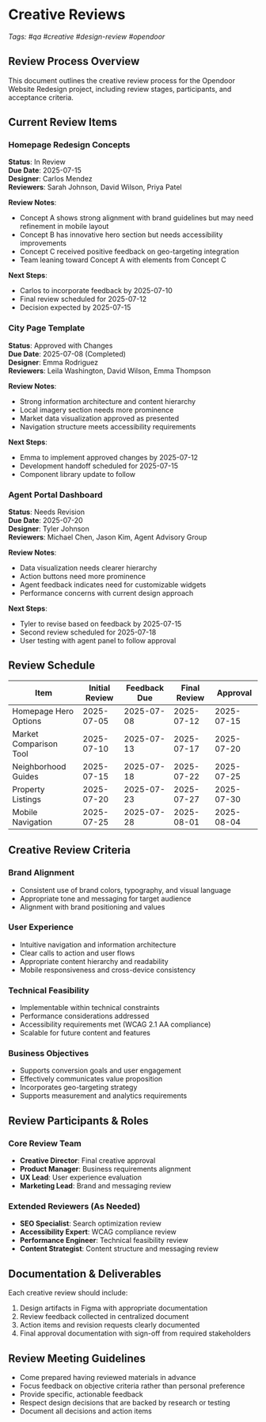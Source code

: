 # Creative Reviews

*Tags: #qa #creative #design-review #opendoor*

## Review Process Overview

This document outlines the creative review process for the Opendoor Website Redesign project, including review stages, participants, and acceptance criteria.

## Current Review Items

### Homepage Redesign Concepts

**Status**: In Review  
**Due Date**: 2025-07-15  
**Designer**: Carlos Mendez  
**Reviewers**: Sarah Johnson, David Wilson, Priya Patel

**Review Notes**:
- Concept A shows strong alignment with brand guidelines but may need refinement in mobile layout
- Concept B has innovative hero section but needs accessibility improvements
- Concept C received positive feedback on geo-targeting integration
- Team leaning toward Concept A with elements from Concept C

**Next Steps**:
- Carlos to incorporate feedback by 2025-07-10
- Final review scheduled for 2025-07-12
- Decision expected by 2025-07-15

### City Page Template

**Status**: Approved with Changes  
**Due Date**: 2025-07-08 (Completed)  
**Designer**: Emma Rodriguez  
**Reviewers**: Leila Washington, David Wilson, Emma Thompson

**Review Notes**:
- Strong information architecture and content hierarchy
- Local imagery section needs more prominence
- Market data visualization approved as presented
- Navigation structure meets accessibility requirements

**Next Steps**:
- Emma to implement approved changes by 2025-07-12
- Development handoff scheduled for 2025-07-15
- Component library update to follow

### Agent Portal Dashboard

**Status**: Needs Revision  
**Due Date**: 2025-07-20  
**Designer**: Tyler Johnson  
**Reviewers**: Michael Chen, Jason Kim, Agent Advisory Group

**Review Notes**:
- Data visualization needs clearer hierarchy
- Action buttons need more prominence
- Agent feedback indicates need for customizable widgets
- Performance concerns with current design approach

**Next Steps**:
- Tyler to revise based on feedback by 2025-07-15
- Second review scheduled for 2025-07-18
- User testing with agent panel to follow approval

## Review Schedule

| Item | Initial Review | Feedback Due | Final Review | Approval |
|------|---------------|--------------|--------------|----------|
| Homepage Hero Options | 2025-07-05 | 2025-07-08 | 2025-07-12 | 2025-07-15 |
| Market Comparison Tool | 2025-07-10 | 2025-07-13 | 2025-07-17 | 2025-07-20 |
| Neighborhood Guides | 2025-07-15 | 2025-07-18 | 2025-07-22 | 2025-07-25 |
| Property Listings | 2025-07-20 | 2025-07-23 | 2025-07-27 | 2025-07-30 |
| Mobile Navigation | 2025-07-25 | 2025-07-28 | 2025-08-01 | 2025-08-04 |

## Creative Review Criteria

### Brand Alignment
- Consistent use of brand colors, typography, and visual language
- Appropriate tone and messaging for target audience
- Alignment with brand positioning and values

### User Experience
- Intuitive navigation and information architecture
- Clear calls to action and user flows
- Appropriate content hierarchy and readability
- Mobile responsiveness and cross-device consistency

### Technical Feasibility
- Implementable within technical constraints
- Performance considerations addressed
- Accessibility requirements met (WCAG 2.1 AA compliance)
- Scalable for future content and features

### Business Objectives
- Supports conversion goals and user engagement
- Effectively communicates value proposition
- Incorporates geo-targeting strategy
- Supports measurement and analytics requirements

## Review Participants & Roles

### Core Review Team
- **Creative Director**: Final creative approval
- **Product Manager**: Business requirements alignment
- **UX Lead**: User experience evaluation
- **Marketing Lead**: Brand and messaging review

### Extended Reviewers (As Needed)
- **SEO Specialist**: Search optimization review
- **Accessibility Expert**: WCAG compliance review
- **Performance Engineer**: Technical feasibility review
- **Content Strategist**: Content structure and messaging review

## Documentation & Deliverables

Each creative review should include:
1. Design artifacts in Figma with appropriate documentation
2. Review feedback collected in centralized document
3. Action items and revision requests clearly documented
4. Final approval documentation with sign-off from required stakeholders

## Review Meeting Guidelines

- Come prepared having reviewed materials in advance
- Focus feedback on objective criteria rather than personal preference
- Provide specific, actionable feedback
- Respect design decisions that are backed by research or testing
- Document all decisions and action items
